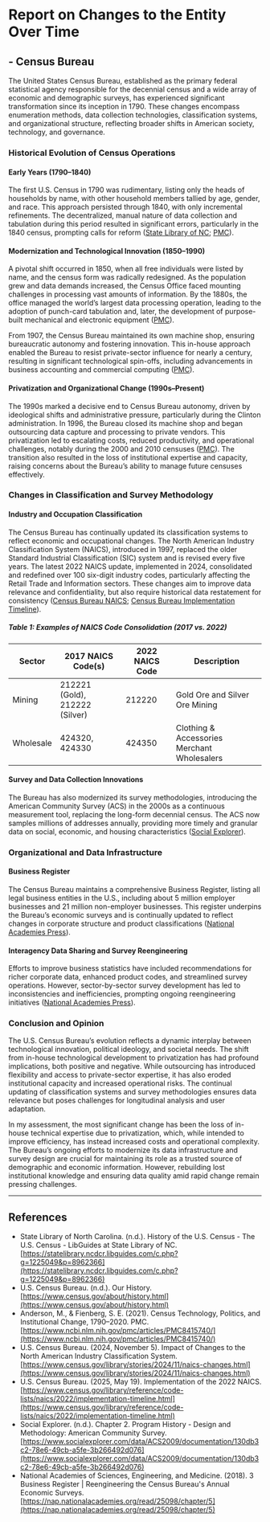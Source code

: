 # Report on Changes to the Entity Over Time  
## - Census Bureau

The United States Census Bureau, established as the primary federal statistical agency responsible for the decennial census and a wide array of economic and demographic surveys, has experienced significant transformation since its inception in 1790. These changes encompass enumeration methods, data collection technologies, classification systems, and organizational structure, reflecting broader shifts in American society, technology, and governance.

### Historical Evolution of Census Operations

#### Early Years (1790–1840)
The first U.S. Census in 1790 was rudimentary, listing only the heads of households by name, with other household members tallied by age, gender, and race. This approach persisted through 1840, with only incremental refinements. The decentralized, manual nature of data collection and tabulation during this period resulted in significant errors, particularly in the 1840 census, prompting calls for reform ([State Library of NC](https://statelibrary.ncdcr.libguides.com/c.php?g=1225049&p=8962366); [PMC](https://www.ncbi.nlm.nih.gov/pmc/articles/PMC8415740/)).

#### Modernization and Technological Innovation (1850–1990)
A pivotal shift occurred in 1850, when all free individuals were listed by name, and the census form was radically redesigned. As the population grew and data demands increased, the Census Office faced mounting challenges in processing vast amounts of information. By the 1880s, the office managed the world’s largest data processing operation, leading to the adoption of punch-card tabulation and, later, the development of purpose-built mechanical and electronic equipment ([PMC](https://www.ncbi.nlm.nih.gov/pmc/articles/PMC8415740/)).

From 1907, the Census Bureau maintained its own machine shop, ensuring bureaucratic autonomy and fostering innovation. This in-house approach enabled the Bureau to resist private-sector influence for nearly a century, resulting in significant technological spin-offs, including advancements in business accounting and commercial computing ([PMC](https://www.ncbi.nlm.nih.gov/pmc/articles/PMC8415740/)).

#### Privatization and Organizational Change (1990s–Present)
The 1990s marked a decisive end to Census Bureau autonomy, driven by ideological shifts and administrative pressure, particularly during the Clinton administration. In 1996, the Bureau closed its machine shop and began outsourcing data capture and processing to private vendors. This privatization led to escalating costs, reduced productivity, and operational challenges, notably during the 2000 and 2010 censuses ([PMC](https://www.ncbi.nlm.nih.gov/pmc/articles/PMC8415740/)). The transition also resulted in the loss of institutional expertise and capacity, raising concerns about the Bureau’s ability to manage future censuses effectively.

### Changes in Classification and Survey Methodology

#### Industry and Occupation Classification
The Census Bureau has continually updated its classification systems to reflect economic and occupational changes. The North American Industry Classification System (NAICS), introduced in 1997, replaced the older Standard Industrial Classification (SIC) system and is revised every five years. The latest 2022 NAICS update, implemented in 2024, consolidated and redefined over 100 six-digit industry codes, particularly affecting the Retail Trade and Information sectors. These changes aim to improve data relevance and confidentiality, but also require historical data restatement for consistency ([Census Bureau NAICS](https://www.census.gov/library/stories/2024/11/naics-changes.html); [Census Bureau Implementation Timeline](https://www.census.gov/library/reference/code-lists/naics/2022/implementation-timeline.html)).

##### Table 1: Examples of NAICS Code Consolidation (2017 vs. 2022)

| Sector        | 2017 NAICS Code(s)                  | 2022 NAICS Code      | Description                                 |
|---------------|-------------------------------------|----------------------|---------------------------------------------|
| Mining        | 212221 (Gold), 212222 (Silver)      | 212220               | Gold Ore and Silver Ore Mining              |
| Wholesale     | 424320, 424330                      | 424350               | Clothing & Accessories Merchant Wholesalers |

#### Survey and Data Collection Innovations
The Bureau has also modernized its survey methodologies, introducing the American Community Survey (ACS) in the 2000s as a continuous measurement tool, replacing the long-form decennial census. The ACS now samples millions of addresses annually, providing more timely and granular data on social, economic, and housing characteristics ([Social Explorer](https://www.socialexplorer.com/data/ACS2009/documentation/130db3c2-78e6-49cb-a5fe-3b266492d076)).

### Organizational and Data Infrastructure

#### Business Register
The Census Bureau maintains a comprehensive Business Register, listing all legal business entities in the U.S., including about 5 million employer businesses and 21 million non-employer businesses. This register underpins the Bureau’s economic surveys and is continually updated to reflect changes in corporate structure and product classifications ([National Academies Press](https://nap.nationalacademies.org/read/25098/chapter/5)).

#### Interagency Data Sharing and Survey Reengineering
Efforts to improve business statistics have included recommendations for richer corporate data, enhanced product codes, and streamlined survey operations. However, sector-by-sector survey development has led to inconsistencies and inefficiencies, prompting ongoing reengineering initiatives ([National Academies Press](https://nap.nationalacademies.org/read/25098/chapter/5)).

### Conclusion and Opinion

The U.S. Census Bureau’s evolution reflects a dynamic interplay between technological innovation, political ideology, and societal needs. The shift from in-house technological development to privatization has had profound implications, both positive and negative. While outsourcing has introduced flexibility and access to private-sector expertise, it has also eroded institutional capacity and increased operational risks. The continual updating of classification systems and survey methodologies ensures data relevance but poses challenges for longitudinal analysis and user adaptation.

In my assessment, the most significant change has been the loss of in-house technical expertise due to privatization, which, while intended to improve efficiency, has instead increased costs and operational complexity. The Bureau’s ongoing efforts to modernize its data infrastructure and survey design are crucial for maintaining its role as a trusted source of demographic and economic information. However, rebuilding lost institutional knowledge and ensuring data quality amid rapid change remain pressing challenges.

---

## References

- State Library of North Carolina. (n.d.). History of the U.S. Census - The U.S. Census - LibGuides at State Library of NC. [https://statelibrary.ncdcr.libguides.com/c.php?g=1225049&p=8962366](https://statelibrary.ncdcr.libguides.com/c.php?g=1225049&p=8962366)
- U.S. Census Bureau. (n.d.). Our History. [https://www.census.gov/about/history.html](https://www.census.gov/about/history.html)
- Anderson, M., & Fienberg, S. E. (2021). Census Technology, Politics, and Institutional Change, 1790–2020. PMC. [https://www.ncbi.nlm.nih.gov/pmc/articles/PMC8415740/](https://www.ncbi.nlm.nih.gov/pmc/articles/PMC8415740/)
- U.S. Census Bureau. (2024, November 5). Impact of Changes to the North American Industry Classification System. [https://www.census.gov/library/stories/2024/11/naics-changes.html](https://www.census.gov/library/stories/2024/11/naics-changes.html)
- U.S. Census Bureau. (2025, May 19). Implementation of the 2022 NAICS. [https://www.census.gov/library/reference/code-lists/naics/2022/implementation-timeline.html](https://www.census.gov/library/reference/code-lists/naics/2022/implementation-timeline.html)
- Social Explorer. (n.d.). Chapter 2. Program History - Design and Methodology: American Community Survey. [https://www.socialexplorer.com/data/ACS2009/documentation/130db3c2-78e6-49cb-a5fe-3b266492d076](https://www.socialexplorer.com/data/ACS2009/documentation/130db3c2-78e6-49cb-a5fe-3b266492d076)
- National Academies of Sciences, Engineering, and Medicine. (2018). 3 Business Register | Reengineering the Census Bureau's Annual Economic Surveys. [https://nap.nationalacademies.org/read/25098/chapter/5](https://nap.nationalacademies.org/read/25098/chapter/5)